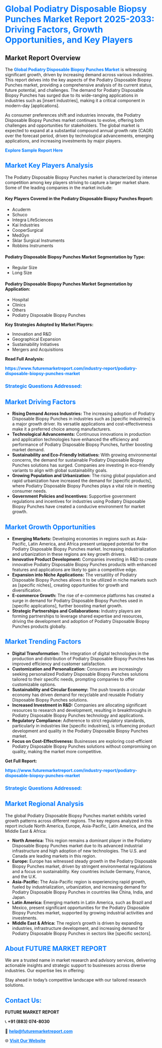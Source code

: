 <h1 style="color: #007BFF;">Global Podiatry Disposable Biopsy Punches Market Report 2025-2033: Driving Factors, Growth Opportunities, and Key Players</h1>

<section id="overview">
<h2>Market Report Overview</h2>
<p>The <a href="https://www.futuremarketreport.com/industry-report/podiatry-disposable-biopsy-punches-market" style="color: #007BFF; text-decoration: none;"><strong>Global Podiatry Disposable Biopsy Punches Market</strong></a> is witnessing significant growth, driven by increasing demand across various industries. This report delves into the key aspects of the Podiatry Disposable Biopsy Punches market, providing a comprehensive analysis of its current status, future potential, and challenges. The demand for Podiatry Disposable Biopsy Punches has surged due to its wide-ranging applications in industries such as [insert industries], making it a critical component in modern-day [applications].</p>
<p>As consumer preferences shift and industries innovate, the Podiatry Disposable Biopsy Punches market continues to evolve, offering both challenges and opportunities for stakeholders. The global market is expected to expand at a substantial compound annual growth rate (CAGR) over the forecast period, driven by technological advancements, emerging applications, and increasing investments by major players.</p>
</section>

<section id="overview">
<p><a href="https://www.futuremarketreport.com/request-sample/reportId=125048" style="color: #007BFF; text-decoration: none;"><strong>Explore Sample Report Here</strong></a></p>
</section>

<section id="key-players">
<h2 style="color: #007BFF;">Market Key Players Analysis</h2>
<p>The Podiatry Disposable Biopsy Punches market is characterized by intense competition among key players striving to capture a larger market share. Some of the leading companies in the market include:</p>
<h4>Key Players Covered in the Podiatry Disposable Biopsy Punches Report:</h4>
<ul><li>Acuderm</li><li>Schuco</li><li>Integra LifeSciences</li><li>Kai Industries</li><li>CooperSurgical</li><li>MedGyn</li><li>Sklar Surgical Instruments</li><li>Robbins Instruments</li></ul>
<h4>Podiatry Disposable Biopsy Punches Market Segmentation by Type:</h4>
<ul><li>Regular Size</li><li>Long Size</li></ul>

<h4>Podiatry Disposable Biopsy Punches Market Segmentation by Application:</h4>
<ul><li>Hospital</li><li>Clinics</li><li>Others</li><li>Podiatry Disposable Biopsy Punches</li></ul>
<p><strong>Key Strategies Adopted by Market Players:</strong></p>
<ul>
<li>Innovation and R&D</li>
<li>Geographical Expansion</li>
<li>Sustainability Initiatives</li>
<li>Mergers and Acquisitions</li>
</ul>
</section>

<section>
<p><strong>Read Full Analysis: </strong></p><a href="https://www.futuremarketreport.com/industry-report/podiatry-disposable-biopsy-punches-market" style="color: #007BFF; text-decoration: none;"><strong>https://www.futuremarketreport.com/industry-report/podiatry-disposable-biopsy-punches-market</strong></a>
<h3 style="color: #007BFF;">Strategic Questions Addressed:</h3>
</section>

<section id="driving-factors">
<h2 style="color: #007BFF;">Market Driving Factors</h2>
<ul>
<li><strong>Rising Demand Across Industries:</strong> The increasing adoption of Podiatry Disposable Biopsy Punches in industries such as [specific industries] is a major growth driver. Its versatile applications and cost-effectiveness make it a preferred choice among manufacturers.</li>
<li><strong>Technological Advancements:</strong> Continuous innovations in production and application technologies have enhanced the efficiency and performance of Podiatry Disposable Biopsy Punches, further boosting market demand.</li>
<li><strong>Sustainability and Eco-Friendly Initiatives:</strong> With growing environmental concerns, the demand for sustainable Podiatry Disposable Biopsy Punches solutions has surged. Companies are investing in eco-friendly variants to align with global sustainability goals.</li>
<li><strong>Growing Population and Urbanization:</strong> The rising global population and rapid urbanization have increased the demand for [specific products], where Podiatry Disposable Biopsy Punches plays a vital role in meeting consumer needs.</li>
<li><strong>Government Policies and Incentives:</strong> Supportive government regulations and incentives for industries using Podiatry Disposable Biopsy Punches have created a conducive environment for market growth.</li>
</ul>
</section>

<section id="growth-opportunities">
<h2 style="color: #007BFF;">Market Growth Opportunities</h2>
<ul>
<li><strong>Emerging Markets:</strong> Developing economies in regions such as Asia-Pacific, Latin America, and Africa present untapped potential for the Podiatry Disposable Biopsy Punches market. Increasing industrialization and urbanization in these regions are key growth drivers.</li>
<li><strong>Innovative Product Development:</strong> Companies investing in R&D to create innovative Podiatry Disposable Biopsy Punches products with enhanced features and applications are likely to gain a competitive edge.</li>
<li><strong>Expansion into Niche Applications:</strong> The versatility of Podiatry Disposable Biopsy Punches allows it to be utilized in niche markets such as [specific niches], creating opportunities for growth and diversification.</li>
<li><strong>E-commerce Growth:</strong> The rise of e-commerce platforms has created a surge in demand for Podiatry Disposable Biopsy Punches used in [specific applications], further boosting market growth.</li>
<li><strong>Strategic Partnerships and Collaborations:</strong> Industry players are forming partnerships to leverage shared expertise and resources, driving the development and adoption of Podiatry Disposable Biopsy Punches products globally.</li>
</ul>
</section>

<section id="trending-factors">
<h2 style="color: #007BFF;">Market Trending Factors</h2>
<ul>
<li><strong>Digital Transformation:</strong> The integration of digital technologies in the production and distribution of Podiatry Disposable Biopsy Punches has improved efficiency and customer satisfaction.</li>
<li><strong>Customization and Personalization:</strong> Consumers are increasingly seeking personalized Podiatry Disposable Biopsy Punches solutions tailored to their specific needs, prompting companies to offer customizable options.</li>
<li><strong>Sustainability and Circular Economy:</strong> The push towards a circular economy has driven demand for recyclable and reusable Podiatry Disposable Biopsy Punches solutions.</li>
<li><strong>Increased Investment in R&D:</strong> Companies are allocating significant resources to research and development, resulting in breakthroughs in Podiatry Disposable Biopsy Punches technology and applications.</li>
<li><strong>Regulatory Compliance:</strong> Adherence to strict regulatory standards, particularly in industries like [specific industries], is influencing product development and quality in the Podiatry Disposable Biopsy Punches market.</li>
<li><strong>Focus on Cost-Effectiveness:</strong> Businesses are exploring cost-efficient Podiatry Disposable Biopsy Punches solutions without compromising on quality, making the market more competitive.</li>
</ul>
</section>

<section>
<p><strong>Get Full Report: </strong></p><a href="https://www.futuremarketreport.com/industry-report/podiatry-disposable-biopsy-punches-market" style="color: #007BFF; text-decoration: none;"><strong>https://www.futuremarketreport.com/industry-report/podiatry-disposable-biopsy-punches-market</strong></a>
<h3 style="color: #007BFF;">Strategic Questions Addressed:</h3>
</section>


<section id="regional-analysis">
<h2 style="color: #007BFF;">Market Regional Analysis</h2>
<p>The global Podiatry Disposable Biopsy Punches market exhibits varied growth patterns across different regions. The key regions analyzed in this report include North America, Europe, Asia-Pacific, Latin America, and the Middle East & Africa:</p>
<ul>
<li><strong>North America:</strong> This region remains a dominant player in the Podiatry Disposable Biopsy Punches market due to its advanced industrial infrastructure and high adoption of new technologies. The U.S. and Canada are leading markets in this region.</li>
<li><strong>Europe:</strong> Europe has witnessed steady growth in the Podiatry Disposable Biopsy Punches market, driven by stringent environmental regulations and a focus on sustainability. Key countries include Germany, France, and the U.K.</li>
<li><strong>Asia-Pacific:</strong> The Asia-Pacific region is experiencing rapid growth, fueled by industrialization, urbanization, and increasing demand for Podiatry Disposable Biopsy Punches in countries like China, India, and Japan.</li>
<li><strong>Latin America:</strong> Emerging markets in Latin America, such as Brazil and Mexico, present significant opportunities for the Podiatry Disposable Biopsy Punches market, supported by growing industrial activities and investments.</li>
<li><strong>Middle East & Africa:</strong> The region’s growth is driven by expanding industries, infrastructure development, and increasing demand for Podiatry Disposable Biopsy Punches in sectors like [specific sectors].</li>
</ul>
</section>

<footer>
<h2 style="color: #007BFF;">About FUTURE MARKET REPORT</h2>
<p>We are a trusted name in market research and advisory services, delivering actionable insights and strategic support to businesses across diverse industries. Our expertise lies in offering:</p>

<p>Stay ahead in today’s competitive landscape with our tailored research solutions.</p>

<h2 style="color: #007BFF;">Contact Us:</h2>
<p><strong>FUTURE MARKET REPORT</strong></p>
<p>📞 <strong>+91 (883) 074-8030</strong></p>
<p>📧 <strong><a href="mailto:help@futuremarketreport.com" style="color: #007BFF;">help@futuremarketreport.com</a></strong></p>
<p>🌐 <strong><a href="https://www.futuremarketreport.com/" style="color: #007BFF;">Visit Our Website</a></strong></p>
</footer>